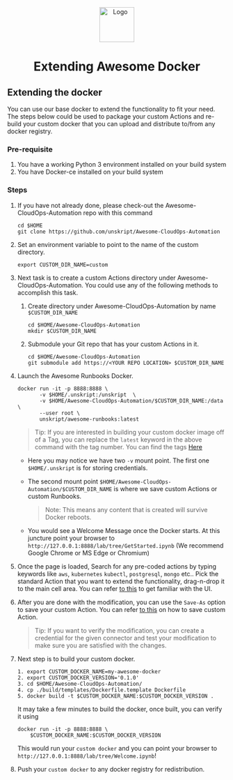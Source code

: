 <center>
  <a href="https://github.com/unskript/Awesome-CloudOps-Automation">
    <img src="https://unskript.com/assets/favicon.png" alt="Logo" width="80" height="80">
  </a>
  <h1> Extending Awesome Docker </h1>
</center>


## Extending the docker
You can use our base docker to extend the functionality to fit your need. The steps below could be used to package your custom Actions and re-build your custom docker that you can upload and distribute to/from any docker registry. 

### Pre-requisite
1. You have a working Python 3 environment installed on your build system
2. You have Docker-ce installed on your build system

### Steps 
1. If you have not already done, please check-out the Awesome-CloudOps-Automation repo with this command

   ```
   cd $HOME 
   git clone https://github.com/unskript/Awesome-CloudOps-Automation
   ``` 

2. Set an environment variable to point to the name of the custom directory. 
   ```
   export CUSTOM_DIR_NAME=custom
   ```

3. Next task is to create a custom Actions directory under Awesome-CloudOps-Automation. You could use any of
   the following methods to accomplish this task.
    1. Create directory under Awesome-CloudOps-Automation by name `$CUSTOM_DIR_NAME`
       ```
       cd $HOME/Awesome-CloudOps-Automation
       mkdir $CUSTOM_DIR_NAME
       ```
    2. Submodule your Git repo that has your custom Actions in it. 
       ```
       cd $HOME/Awesome-CloudOps-Automation
       git submodule add https://<YOUR REPO LOCATION> $CUSTOM_DIR_NAME
       ```

4. Launch the Awesome Runbooks Docker. 
      ```
      docker run -it -p 8888:8888 \
             -v $HOME/.unskript:/unskript  \
             -v $HOME/Awesome-CloudOps-Automation/$CUSTOM_DIR_NAME:/data \
             --user root \
             unskript/awesome-runbooks:latest
      ```
      
      > Tip: If you are interested in building your custom docker image off of a Tag, you can replace the `latest` keyword
      > in the above command with the tag number. You can find the tags [Here](https://hub.docker.com/r/unskript/awesome-runbooks/tags)

    * Here you may notice we have two `-v` mount point. The first one `$HOME/.unskript` is for storing credentials.   
    * The second mount point `$HOME/Awesome-CloudOps-Automation/$CUSTOM_DIR_NAME` is where we save custom Actions or custom Runbooks. 
    
       > Note: This means any content that is created will survive Docker reboots.

    * You would see a Welcome Message once the Docker starts. At this juncture point your browser to `http://127.0.0.1:8888/lab/tree/GetStarted.ipynb` (We recommend Google Chrome or MS Edge or Chromium)
    
5. Once the page is loaded, Search for any pre-coded actions by typing keywords like `aws`, `kubernetes` `kubectl`,  `postgresql`, `mongo` etc..
   Pick the standard Action that you want to extend the functionality, drag-n-drop it to the main cell area. You can refer [to this](https://docs.unskript.com) to get familiar with the UI.

6. After you are done with the modification, you can use the `Save-As` option to save your custom Action. You can refer  [to this](https://docs.unskript.com) on how to save custom Action.

   > Tip: If you want to verify the modification, you can create a credential for the given connector and test your modification to make sure
   > you are satisfied with the changes.

7. Next step is to build your custom docker.

   ```
   1. export CUSTOM_DOCKER_NAME=my-awesome-docker
   2. export CUSTOM_DOCKER_VERSION='0.1.0'
   3. cd $HOME/Awesome-CloudOps-Automation/
   4. cp ./build/templates/Dockerfile.template Dockerfile
   5. docker build -t $CUSTOM_DOCKER_NAME:$CUSTOM_DOCKER_VERSION .
   ```

   It may take a few minutes to build the docker, once built, you can verify it using 

   ```
   docker run -it -p 8888:8888 \
       $CUSTOM_DOCKER_NAME:$CUSTOM_DOCKER_VERSION 
   ```

   This would run your `custom docker` and you can point your browser to `http://127.0.0.1:8888/lab/tree/Welcome.ipynb`! 

8. Push your `custom docker` to any docker registry for redistribution.
<br/>

